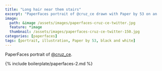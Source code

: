```yaml
---
title: "Long hair near them stairs"
excerpt: "PaperFaces portrait of @cruz_ce drawn with Paper by 53 on an iPad."
image: 
  path: &image /assets/images/paperfaces-cruz-ce-twitter.jpg 
  feature: *image
  thumbnail: /assets/images/paperfaces-cruz-ce-twitter-150.jpg
categories: [paperfaces]
tags: [portrait, illustration, Paper by 53, black and white]
---
```


PaperFaces portrait of [@cruz_ce](https://twitter.com/cruz_ce).

{% include boilerplate/paperfaces-2.md %}
